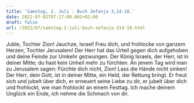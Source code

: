 ```yaml
---
title: 'Samstag, 2. Juli : Buch Zefanja 3,14-18.'
date: 2022-07-02T07:17:00.001+02:00
draft: false
url: /2022/07/samstag-2-juli-buch-zefanja-314-18.html
---
```


Juble, Tochter Zion! Jauchze, Israel! Freu dich, und frohlocke von ganzem Herzen, Tochter Jerusalem! Der Herr hat das Urteil gegen dich aufgehoben und deine Feinde zur Umkehr gezwungen. Der König Israels, der Herr, ist in deiner Mitte; du hast kein Unheil mehr zu fürchten. An jenem Tag wird man zu Jerusalem sagen: Fürchte dich nicht, Zion! Lass die Hände nicht sinken! Der Herr, dein Gott, ist in deiner Mitte, ein Held, der Rettung bringt. Er freut sich und jubelt über dich, er erneuert seine Liebe zu dir, er jubelt über dich und frohlockt, wie man frohlockt an einem Festtag. Ich mache deinem Unglück ein Ende, ich nehme die Schmach von dir.